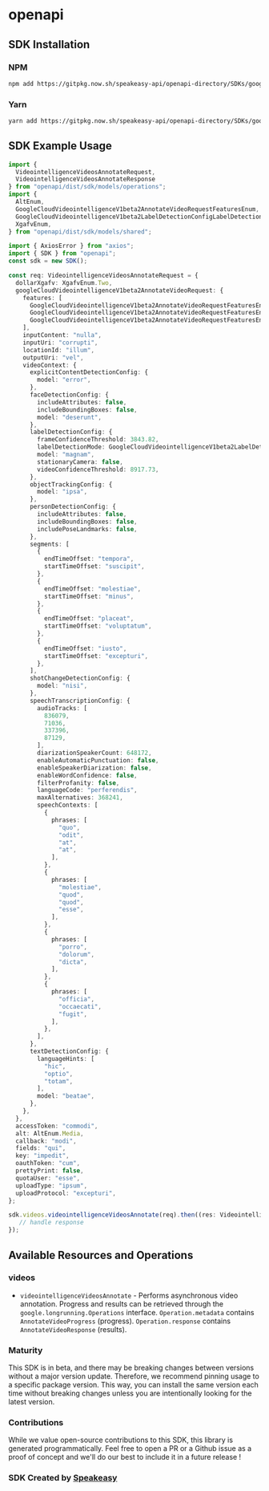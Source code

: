 # openapi

<!-- Start SDK Installation -->
## SDK Installation

### NPM

```bash
npm add https://gitpkg.now.sh/speakeasy-api/openapi-directory/SDKs/googleapis.com/videointelligence/v1beta2/typescript
```

### Yarn

```bash
yarn add https://gitpkg.now.sh/speakeasy-api/openapi-directory/SDKs/googleapis.com/videointelligence/v1beta2/typescript
```
<!-- End SDK Installation -->

## SDK Example Usage
<!-- Start SDK Example Usage -->
```typescript
import {
  VideointelligenceVideosAnnotateRequest,
  VideointelligenceVideosAnnotateResponse
} from "openapi/dist/sdk/models/operations";
import {
  AltEnum,
  GoogleCloudVideointelligenceV1beta2AnnotateVideoRequestFeaturesEnum,
  GoogleCloudVideointelligenceV1beta2LabelDetectionConfigLabelDetectionModeEnum,
  XgafvEnum,
} from "openapi/dist/sdk/models/shared";

import { AxiosError } from "axios";
import { SDK } from "openapi";
const sdk = new SDK();

const req: VideointelligenceVideosAnnotateRequest = {
  dollarXgafv: XgafvEnum.Two,
  googleCloudVideointelligenceV1beta2AnnotateVideoRequest: {
    features: [
      GoogleCloudVideointelligenceV1beta2AnnotateVideoRequestFeaturesEnum.ObjectTracking,
      GoogleCloudVideointelligenceV1beta2AnnotateVideoRequestFeaturesEnum.LogoRecognition,
      GoogleCloudVideointelligenceV1beta2AnnotateVideoRequestFeaturesEnum.TextDetection,
    ],
    inputContent: "nulla",
    inputUri: "corrupti",
    locationId: "illum",
    outputUri: "vel",
    videoContext: {
      explicitContentDetectionConfig: {
        model: "error",
      },
      faceDetectionConfig: {
        includeAttributes: false,
        includeBoundingBoxes: false,
        model: "deserunt",
      },
      labelDetectionConfig: {
        frameConfidenceThreshold: 3843.82,
        labelDetectionMode: GoogleCloudVideointelligenceV1beta2LabelDetectionConfigLabelDetectionModeEnum.ShotMode,
        model: "magnam",
        stationaryCamera: false,
        videoConfidenceThreshold: 8917.73,
      },
      objectTrackingConfig: {
        model: "ipsa",
      },
      personDetectionConfig: {
        includeAttributes: false,
        includeBoundingBoxes: false,
        includePoseLandmarks: false,
      },
      segments: [
        {
          endTimeOffset: "tempora",
          startTimeOffset: "suscipit",
        },
        {
          endTimeOffset: "molestiae",
          startTimeOffset: "minus",
        },
        {
          endTimeOffset: "placeat",
          startTimeOffset: "voluptatum",
        },
        {
          endTimeOffset: "iusto",
          startTimeOffset: "excepturi",
        },
      ],
      shotChangeDetectionConfig: {
        model: "nisi",
      },
      speechTranscriptionConfig: {
        audioTracks: [
          836079,
          71036,
          337396,
          87129,
        ],
        diarizationSpeakerCount: 648172,
        enableAutomaticPunctuation: false,
        enableSpeakerDiarization: false,
        enableWordConfidence: false,
        filterProfanity: false,
        languageCode: "perferendis",
        maxAlternatives: 368241,
        speechContexts: [
          {
            phrases: [
              "quo",
              "odit",
              "at",
              "at",
            ],
          },
          {
            phrases: [
              "molestiae",
              "quod",
              "quod",
              "esse",
            ],
          },
          {
            phrases: [
              "porro",
              "dolorum",
              "dicta",
            ],
          },
          {
            phrases: [
              "officia",
              "occaecati",
              "fugit",
            ],
          },
        ],
      },
      textDetectionConfig: {
        languageHints: [
          "hic",
          "optio",
          "totam",
        ],
        model: "beatae",
      },
    },
  },
  accessToken: "commodi",
  alt: AltEnum.Media,
  callback: "modi",
  fields: "qui",
  key: "impedit",
  oauthToken: "cum",
  prettyPrint: false,
  quotaUser: "esse",
  uploadType: "ipsum",
  uploadProtocol: "excepturi",
};

sdk.videos.videointelligenceVideosAnnotate(req).then((res: VideointelligenceVideosAnnotateResponse | AxiosError) => {
   // handle response
});
```
<!-- End SDK Example Usage -->

<!-- Start SDK Available Operations -->
## Available Resources and Operations


### videos

* `videointelligenceVideosAnnotate` - Performs asynchronous video annotation. Progress and results can be retrieved through the `google.longrunning.Operations` interface. `Operation.metadata` contains `AnnotateVideoProgress` (progress). `Operation.response` contains `AnnotateVideoResponse` (results).
<!-- End SDK Available Operations -->

### Maturity

This SDK is in beta, and there may be breaking changes between versions without a major version update. Therefore, we recommend pinning usage
to a specific package version. This way, you can install the same version each time without breaking changes unless you are intentionally
looking for the latest version.

### Contributions

While we value open-source contributions to this SDK, this library is generated programmatically.
Feel free to open a PR or a Github issue as a proof of concept and we'll do our best to include it in a future release !

### SDK Created by [Speakeasy](https://docs.speakeasyapi.dev/docs/using-speakeasy/client-sdks)

